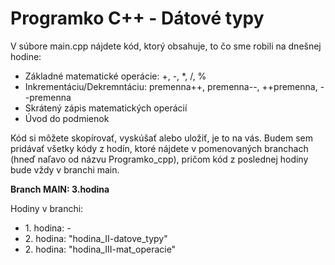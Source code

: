 # Programko C++ - Dátové typy

V súbore main.cpp nájdete kód, ktorý obsahuje, to čo sme robili na dnešnej hodine:
<ul> 
  <li>Základné matematické operácie: +, -, *, /, %</li>
  <li>Inkrementáciu/Dekremntáciu: premenna++, premenna--, ++premenna, --premenna</li>
  <li>Skrátený zápis matematických operácií</li>
  <li>Úvod do podmienok</li>
</ul>


Kód si môžete skopírovať, vyskúšať alebo uložiť, je to na vás.
Budem sem pridávať všetky kódy z hodín, ktoré nájdete v pomenovaných branchach (hneď naľavo od názvu Programko_cpp), pričom kód z poslednej hodiny bude vždy v branchi main.

<strong>Branch MAIN: 3.hodina</strong>

Hodiny v branchi:
<ul> 
  <li>1. hodina: - </li>
  <li>2. hodina: "hodina_II-datove_typy"</li>
  <li>2. hodina: "hodina_III-mat_operacie"</li>
</ul>
